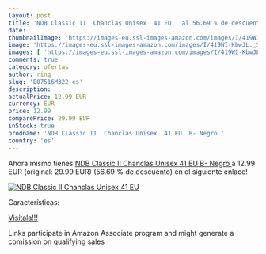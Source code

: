 ```yaml
---
layout: post
title: 'NDB Classic II  Chanclas Unisex  41 EU   al 56.69 % de descuento'
date: 
thumbnailImage: 'https://images-eu.ssl-images-amazon.com/images/I/419WI-KbwJL._SL200_.jpg'
image: 'https://images-eu.ssl-images-amazon.com/images/I/419WI-KbwJL._SL200_.jpg'
images: [ 'https://images-eu.ssl-images-amazon.com/images/I/419WI-KbwJL._SL200_.jpg' ]
comments: true
category: ofertas
author: ring
slug: 'B07516M322-es'
description:
actualPrice: 12.99 EUR
currency: EUR
price: 12.99
comparePrice: 29.99 EUR
inStock: true
prodname: 'NDB Classic II  Chanclas Unisex  41 EU  B- Negro '
country: 'es'
---
```


Ahora mismo tienes [NDB Classic II  Chanclas Unisex  41 EU  B- Negro ](https://www.amazon.es/dp/B07516M322/?tag=tolees-21) a 12.99 EUR (original: 29.99 EUR) (56.69 %  de descuento) en el siguiente enlace!

[![NDB Classic II  Chanclas Unisex  41 EU  ](https://images-eu.ssl-images-amazon.com/images/I/419WI-KbwJL._SL200_.jpg)](https://www.amazon.es/dp/B07516M322/?tag=tolees-21)

Características:


[Visítala!!!](https://www.amazon.es/dp/B07516M322/?tag=tolees-21)

Links participate in Amazon Associate program and might generate a comission on qualifying sales
